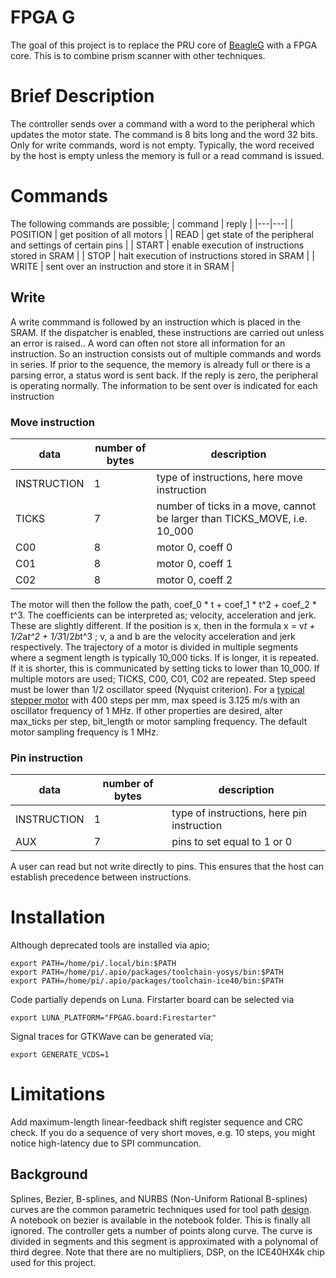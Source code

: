 # FPGA G

The goal of this project is to replace the PRU core of [BeagleG](https://github.com/hzeller/beagleg) with a FPGA core.
This is to combine prism scanner with other techniques.

# Brief Description
The controller sends over a command with a word to the peripheral which updates the motor state.
The command is 8 bits long and the word 32 bits. Only for write commands, word is not empty.
Typically, the word received by the host is empty unless the memory is full or a read command is issued.

# Commands
The following commands are possible;
| command | reply |
|---|---|
| POSITION | get position of all motors |
| READ | get state of the peripheral and settings of certain pins |
| START | enable execution of instructions stored in SRAM |
| STOP | halt execution of instructions stored in SRAM |
| WRITE | sent over an instruction and store it in SRAM |


## Write
A write commmand is followed by an instruction which is placed in the SRAM.
If the dispatcher is enabled, these instructions are carried out unless an error is raised..
A word can often not store all information for an instruction. So an instruction 
consists out of multiple commands and words in series.
If prior to the sequence, the memory is already full or there is a parsing error, a status word is sent back.
If the reply is zero, the peripheral is operating normally. The information to be sent over is indicated for
each instruction

### Move instruction
| data | number of bytes | description
|---|---|---|
| INSTRUCTION | 1 | type of instructions, here move instruction
| TICKS | 7 | number of ticks in a move, cannot be larger than TICKS_MOVE, i.e. 10_000
| C00 | 8 | motor 0, coeff 0
| C01 | 8 | motor 0, coeff 1
| C02 | 8 | motor 0, coeff 2

The motor will then the follow the path, coef_0 * t + coef_1 * t^2 + coef_2 * t^3.
The coefficients can be interpreted as; velocity, acceleration and jerk. These are slightly different.
If the position is x, then in the formula x = v*t + 1/2*a*t^2 + 1/3*1/2*b*t^3 ; v, a and b are the velocity
acceleration and jerk respectively.
The trajectory of a motor is divided in multiple segments where a segment length is typically 10_000 ticks. 
If is longer, it is repeated. If it is shorter, this is communicated by setting ticks to lower than 10_000.
If multiple motors are used; TICKS, C00, C01, C02 are repeated.
Step speed must be lower than 1/2 oscillator speed (Nyquist criterion).
For a [typical stepper motor](https://blog.prusaprinters.org/calculator_3416/) with 400 steps per mm,
max speed is 3.125 m/s with an oscillator frequency of 1 MHz.
If other properties are desired, alter max_ticks per step, bit_length or motor sampling frequency.
The default motor sampling frequency is 1 MHz.

### Pin instruction
| data | number of bytes | description
|---|---|---|
| INSTRUCTION | 1 | type of instructions, here pin instruction
| AUX | 7 | pins to set equal to 1 or 0

A user can read but not write directly to pins. This ensures that the host
can establish precedence between instructions.

# Installation
Although deprecated tools are installed via apio;
```
export PATH=/home/pi/.local/bin:$PATH
export PATH=/home/pi/.apio/packages/toolchain-yosys/bin:$PATH
export PATH=/home/pi/.apio/packages/toolchain-ice40/bin:$PATH
``` 
Code partially depends on Luna. Firstarter board can be selected via
```
export LUNA_PLATFORM="FPGAG.board:Firestarter"
```
Signal traces for GTKWave can be generated via;
```
export GENERATE_VCDS=1
```

# Limitations
Add maximum-length linear-feedback shift register sequence and CRC check.
If you do a sequence of very short moves, e.g. 10 steps, you might notice high-latency due to SPI communcation. 

## Background
Splines, Bezier, B-splines, and NURBS (Non-Uniform Rational B-splines) curves are the common parametric techniques 
used for tool path [design](https://zero.sci-hub.se/2496/cb390d406cc077ef156deb76b34099af/desantiago-perez2013.pdf#lb0030).  
A notebook on bezier is available in the notebook folder. This is finally all ignored. 
The controller gets a number of points along curve. The curve is divided in segments and this 
segment is approximated with a polynomal of third degree. Note that there are no multipliers, DSP,
on the ICE40HX4k chip used for this project.
